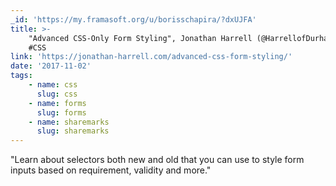 ```yaml
---
_id: 'https://my.framasoft.org/u/borisschapira/?dxUJFA'
title: >-
    "Advanced CSS-Only Form Styling", Jonathan Harrell (@HarrellofDurham) #Forms
    #CSS
link: 'https://jonathan-harrell.com/advanced-css-form-styling/'
date: '2017-11-02'
tags:
    - name: css
      slug: css
    - name: forms
      slug: forms
    - name: sharemarks
      slug: sharemarks
---
```


<div class="markdown"><p>&quot;Learn about selectors both new and old that you can use to style form inputs based on requirement, validity and more.&quot;</p>
<p></p></div>
